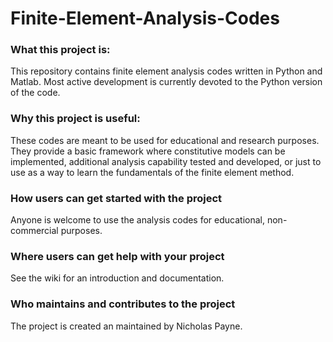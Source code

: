 # Finite-Element-Analysis-Codes

### What this project is:
This repository contains finite element analysis codes written in Python and Matlab.  Most active development is currently devoted to the Python version of the code.

### Why this project is useful:
These codes are meant to be used for educational and research purposes.  They provide a basic framework where constitutive models can be implemented, additional analysis capability tested and developed, or just to use as a way to learn the fundamentals of the finite element method. 

### How users can get started with the project
Anyone is welcome to use the analysis codes for educational, non-commercial purposes.

### Where users can get help with your project
See the wiki for an introduction and documentation.

### Who maintains and contributes to the project
The project is created an maintained by Nicholas Payne.

